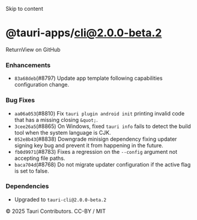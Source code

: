 Skip to content
# @tauri-apps/cli@2.0.0-beta.2
ReturnView on GitHub
### Enhancements
  * `83a68deb`(#8797) Update app template following capabilities configuration change.


### Bug Fixes
  * `aa06a053`(#8810) Fix `tauri plugin android init` printing invalid code that has a missing closing `&quot;`.
  * `3cee26a5`(#8865) On Windows, fixed `tauri info` fails to detect the build tool when the system language is CJK.
  * `052e8b43`(#8838) Downgrade minisign dependency fixing updater signing key bug and prevent it from happening in the future.
  * `fb0d9971`(#8783) Fixes a regression on the `--config` argument not accepting file paths.
  * `baca704d`(#8768) Do not migrate updater configuration if the active flag is set to false.


### Dependencies
  * Upgraded to `tauri-cli@2.0.0-beta.2`


© 2025 Tauri Contributors. CC-BY / MIT
